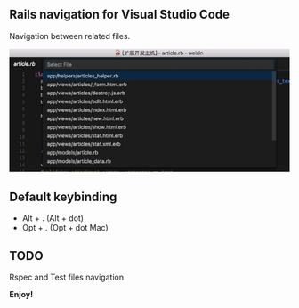 ## Rails navigation for Visual Studio Code

Navigation between related files.

![screenshot](rails-nav.png)

## Default keybinding

* Alt + . (Alt + dot)
* Opt + . (Opt + dot Mac)

## TODO
Rspec and Test files navigation

**Enjoy!**
